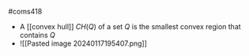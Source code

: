 #coms418 
- A [[convex hull]] $CH(Q)$ of a set $Q$ is the smallest convex region that contains $Q$ 
- ![[Pasted image 20240117195407.png]]